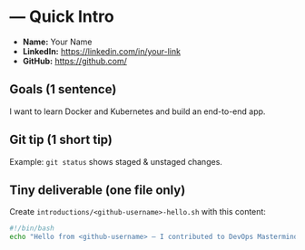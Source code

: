 # <github-username> — Quick Intro


- **Name:** Your Name
- **LinkedIn:** https://linkedin.com/in/your-link
- **GitHub:** https://github.com/<github-username>


## Goals (1 sentence)
I want to learn Docker and Kubernetes and build an end-to-end app.


## Git tip (1 short tip)
Example: `git status` shows staged & unstaged changes.


## Tiny deliverable (one file only)
Create `introductions/<github-username>-hello.sh` with this content:


```bash
#!/bin/bash
echo "Hello from <github-username> — I contributed to DevOps Mastermind Lab!"